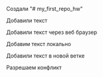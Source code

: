 Создали "# my_first_repo_hw" 

Добавили текст

Добавили текст через веб браузер
 
Добавим текст локально

Добавили текст в новой ветке

Разрешаем конфликт
